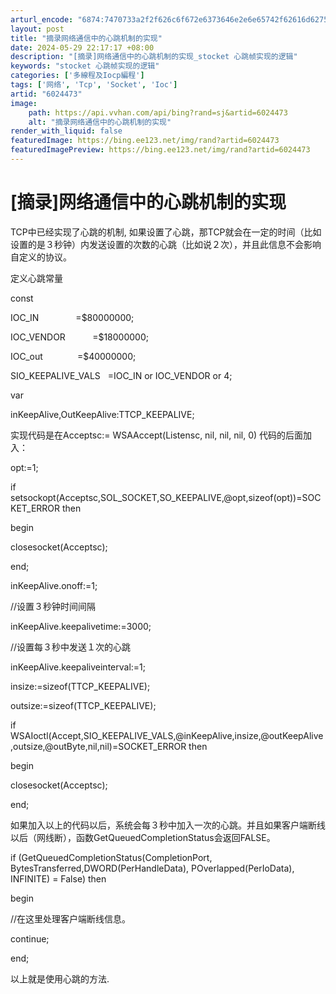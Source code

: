 ```yaml
---
arturl_encode: "6874:7470733a2f2f626c6f672e6373646e2e6e65742f62616d6275:7a2f61727469636c652f64657461696c732f36303234343733"
layout: post
title: "摘录网络通信中的心跳机制的实现"
date: 2024-05-29 22:17:17 +08:00
description: "[摘录]网络通信中的心跳机制的实现_stocket 心跳帧实现的逻辑"
keywords: "stocket 心跳帧实现的逻辑"
categories: ['多線程及Iocp編程']
tags: ['网络', 'Tcp', 'Socket', 'Ioc']
artid: "6024473"
image:
    path: https://api.vvhan.com/api/bing?rand=sj&artid=6024473
    alt: "摘录网络通信中的心跳机制的实现"
render_with_liquid: false
featuredImage: https://bing.ee123.net/img/rand?artid=6024473
featuredImagePreview: https://bing.ee123.net/img/rand?artid=6024473
---
```


# [摘录]网络通信中的心跳机制的实现

TCP中已经实现了心跳的机制, 如果设置了心跳，那TCP就会在一定的时间（比如设置的是３秒钟）内发送设置的次数的心跳（比如说２次），并且此信息不会影响自定义的协议。

定义心跳常量

const
  
IOC_IN               =$80000000;
  
IOC_VENDOR           =$18000000;
  
IOC_out              =$40000000;
  
SIO_KEEPALIVE_VALS   =IOC_IN or IOC_VENDOR or 4;

var

inKeepAlive,OutKeepAlive:TTCP_KEEPALIVE;

实现代码是在Acceptsc:= WSAAccept(Listensc, nil, nil, nil, 0) 代码的后面加入：

opt:=1;
  
if setsockopt(Acceptsc,SOL_SOCKET,SO_KEEPALIVE,@opt,sizeof(opt))=SOCKET_ERROR then
  
begin
  
closesocket(Acceptsc);
  
end;
  
inKeepAlive.onoff:=1;
  
//设置３秒钟时间间隔

inKeepAlive.keepalivetime:=3000;

//设置每３秒中发送１次的心跳
  
inKeepAlive.keepaliveinterval:=1;
  
insize:=sizeof(TTCP_KEEPALIVE);
  
outsize:=sizeof(TTCP_KEEPALIVE);
  
if WSAIoctl(Accept,SIO_KEEPALIVE_VALS,@inKeepAlive,insize,@outKeepAlive,outsize,@outByte,nil,nil)=SOCKET_ERROR then
  
begin
  
closesocket(Acceptsc);
  
end;

如果加入以上的代码以后，系统会每３秒中加入一次的心跳。并且如果客户端断线以后（网线断），函数GetQueuedCompletionStatus会返回FALSE。

if (GetQueuedCompletionStatus(CompletionPort, BytesTransferred,DWORD(PerHandleData), POverlapped(PerIoData), INFINITE) = False) then
  
begin
  
//在这里处理客户端断线信息。

continue;
  
end;

以上就是使用心跳的方法.